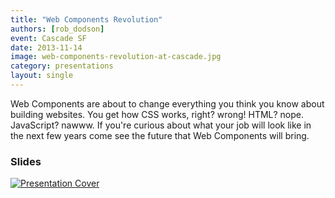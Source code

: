 ```yaml
---
title: "Web Components Revolution"
authors: [rob_dodson]
event: Cascade SF
date: 2013-11-14
image: web-components-revolution-at-cascade.jpg
category: presentations
layout: single
---
```


Web Components are about to change everything you think you know about building
websites. You get how CSS works, right? wrong! HTML? nope. JavaScript? nawww. If
you're curious about what your job will look like in the next few years come see
the future that Web Components will bring.

<!-- Excerpt -->

### Slides

<a href="http://robdodson.me/webcomponents-cascade">
    <img src="../../img/stories/web-components-revolution-at-cascade-cover.jpg" alt="Presentation Cover">
</a>
